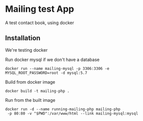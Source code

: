 # Mailing test App

A test contact book, using docker

## Installation

We're testing docker

Run docker mysql if we don't have a database

    docker run --name mailing-mysql -p 3306:3306 -e MYSQL_ROOT_PASSWORD=root -d mysql:5.7

Build from docker image

    docker build -t mailing-php .

Run from the built image

    docker run -d --name running-mailing-php mailing-php
     -p 80:80 -v "$PWD":/var/www/html --link mailing-mysql:mysql
